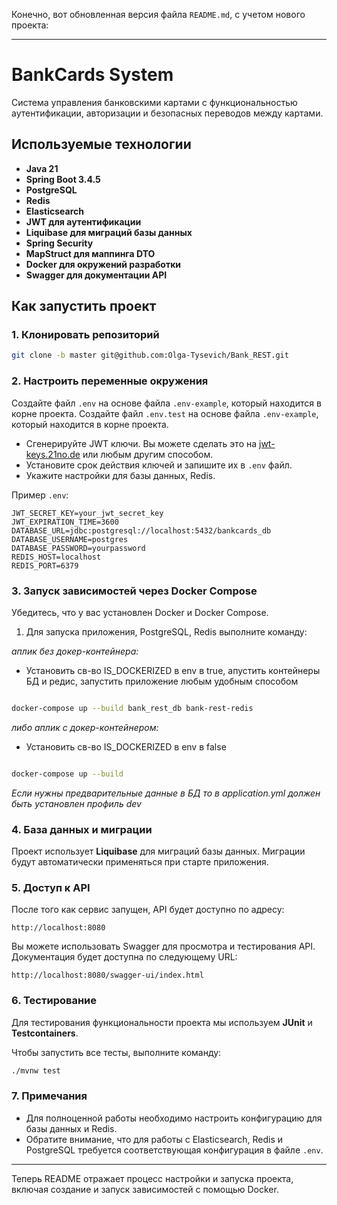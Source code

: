 Конечно, вот обновленная версия файла `README.md`, с учетом нового проекта:

---

# BankCards System

Система управления банковскими картами с функциональностью аутентификации, авторизации и безопасных переводов между картами.

## Используемые технологии

* **Java 21**
* **Spring Boot 3.4.5**
* **PostgreSQL**
* **Redis**
* **Elasticsearch**
* **JWT для аутентификации**
* **Liquibase для миграций базы данных**
* **Spring Security**
* **MapStruct для маппинга DTO**
* **Docker для окружений разработки**
* **Swagger для документации API**

## Как запустить проект

### 1. Клонировать репозиторий

```bash
git clone -b master git@github.com:Olga-Tysevich/Bank_REST.git
```

### 2. Настроить переменные окружения

Создайте файл `.env` на основе файла `.env-example`, который находится в корне проекта.
Создайте файл `.env.test` на основе файла `.env-example`, который находится в корне проекта.

* Сгенерируйте JWT ключи. Вы можете сделать это на [jwt-keys.21no.de](https://jwt-keys.21no.de/) или любым другим способом.
* Установите срок действия ключей и запишите их в `.env` файл.
* Укажите настройки для базы данных, Redis.

Пример `.env`:

```env
JWT_SECRET_KEY=your_jwt_secret_key
JWT_EXPIRATION_TIME=3600
DATABASE_URL=jdbc:postgresql://localhost:5432/bankcards_db
DATABASE_USERNAME=postgres
DATABASE_PASSWORD=yourpassword
REDIS_HOST=localhost
REDIS_PORT=6379
```

### 3. Запуск зависимостей через Docker Compose

Убедитесь, что у вас установлен Docker и Docker Compose.

1. Для запуска приложения, PostgreSQL, Redis выполните команду:

*аплик без докер-контейнера:*
- Установить св-во IS_DOCKERIZED в env в true, апустить контейнеры БД и редис, запустить приложение любым удобным способом
```bash

docker-compose up --build bank_rest_db bank-rest-redis

```

*либо аплик с докер-контейнером:*
- Установить св-во IS_DOCKERIZED в env в false
```bash

docker-compose up --build

```
*Если нужны предварительные данные в БД то в application.yml должен быть установлен профиль dev*

### 4. База данных и миграции

Проект использует **Liquibase** для миграций базы данных. Миграции будут автоматически применяться при старте приложения.

### 5. Доступ к API

После того как сервис запущен, API будет доступно по адресу:

```plaintext
http://localhost:8080
```

Вы можете использовать Swagger для просмотра и тестирования API. Документация будет доступна по следующему URL:

```plaintext
http://localhost:8080/swagger-ui/index.html
```

### 6. Тестирование

Для тестирования функциональности проекта мы используем **JUnit** и **Testcontainers**.

Чтобы запустить все тесты, выполните команду:

```bash
./mvnw test
```

### 7. Примечания

* Для полноценной работы необходимо настроить конфигурацию для базы данных и Redis.
* Обратите внимание, что для работы с Elasticsearch, Redis и PostgreSQL требуется соответствующая конфигурация в файле `.env`.

---

Теперь README отражает процесс настройки и запуска проекта, включая создание и запуск зависимостей с помощью Docker.
